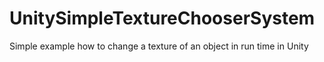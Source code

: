 # UnitySimpleTextureChooserSystem
 Simple example how to change a texture of an object in run time in Unity
